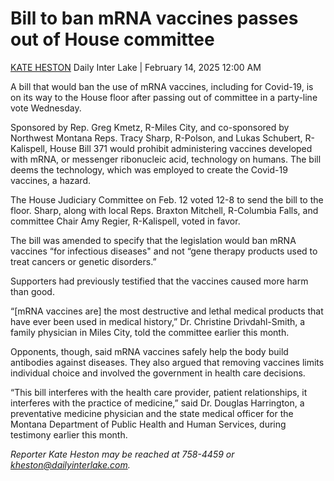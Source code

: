 # Bill to ban mRNA vaccines passes out of House committee
[KATE HESTON](/staff/kate-heston/)
Daily Inter Lake | February 14, 2025 12:00 AM

A bill that would ban the use of mRNA vaccines, including for Covid-19, is on its way to the House floor after passing out of committee in a party-line vote Wednesday.

Sponsored by Rep. Greg Kmetz, R-Miles City, and co-sponsored by Northwest Montana Reps. Tracy Sharp, R-Polson, and Lukas Schubert, R-Kalispell, House Bill 371 would prohibit administering vaccines developed with mRNA, or messenger ribonucleic acid, technology on humans. The bill deems the technology, which was employed to create the Covid-19 vaccines, a hazard.

The House Judiciary Committee on Feb. 12 voted 12-8 to send the bill to the floor. Sharp, along with local Reps. Braxton Mitchell, R-Columbia Falls, and committee Chair Amy Regier, R-Kalispell, voted in favor.

The bill was amended to specify that the legislation would ban mRNA vaccines “for infectious diseases" and not “gene therapy products used to treat cancers or genetic disorders.”

Supporters had previously testified that the vaccines caused more harm than good.

“[mRNA vaccines are] the most destructive and lethal medical products that have ever been used in medical history,” Dr. Christine Drivdahl-Smith, a family physician in Miles City, told the committee earlier this month.

Opponents, though, said mRNA vaccines safely help the body build antibodies against diseases. They also argued that removing vaccines limits individual choice and involved the government in health care decisions.

“This bill interferes with the health care provider, patient relationships, it interferes with the practice of medicine,” said Dr. Douglas Harrington, a preventative medicine physician and the state medical officer for the Montana Department of Public Health and Human Services, during testimony earlier this month.

*Reporter Kate Heston may be reached at 758-4459 or kheston@dailyinterlake.com.*